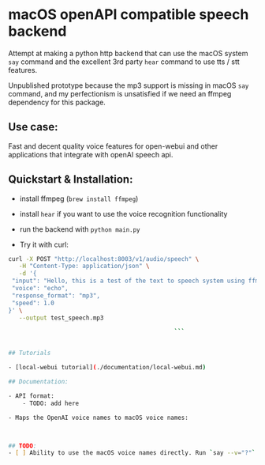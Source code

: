 # macOS openAPI compatible speech backend

Attempt at making a python http backend that can use the macOS system `say` command and the excellent 3rd party `hear` command to use tts / stt features.

Unpublished prototype because the mp3 support is missing in macOS `say` command, and my perfectionism is unsatisfied if we need an ffmpeg dependency for this package.


## Use case:
Fast and decent quality voice features for open-webui and other applications that integrate with openAI speech api.

## Quickstart & Installation:

- install ffmpeg (`brew install ffmpeg`)
- install `hear` if you want to use the voice recognition functionality
- run the backend with `python main.py`

- Try it with curl:
```bash
curl -X POST "http://localhost:8003/v1/audio/speech" \
   -H "Content-Type: application/json" \
   -d '{
 "input": "Hello, this is a test of the text to speech system using ffmpeg for conversion.",
 "voice": "echo",
 "response_format": "mp3",
 "speed": 1.0
}' \
   --output test_speech.mp3

                                               ```


## Tutorials

- [local-webui tutorial](./documentation/local-webui.md)

## Documentation:

- API format:
    - TODO: add here

- Maps the OpenAI voice names to macOS voice names:



## TODO:
- [ ] Ability to use the macOS voice names directly. Run `say --v="?"` on the machine running the server to get a list of voice names. They may contain spaces and parenthesis, that's fine.
